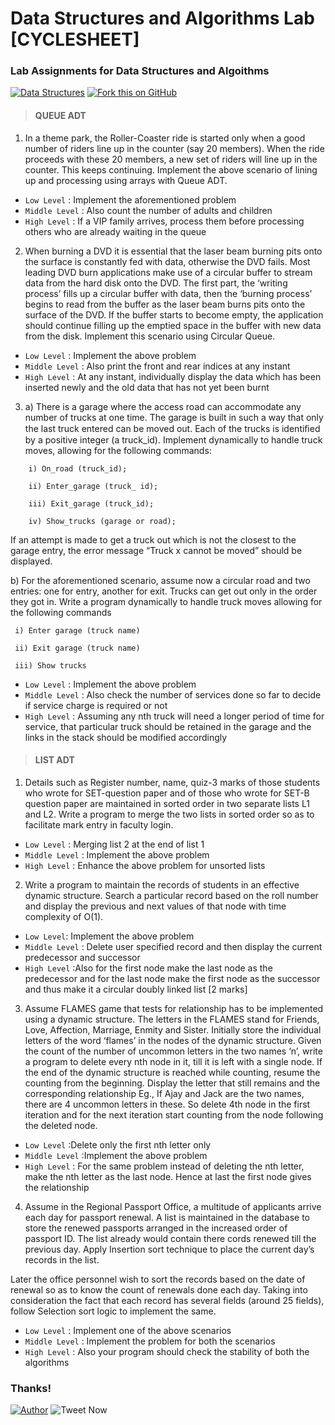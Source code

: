 # Data Structures and Algorithms Lab [CYCLESHEET]
### Lab Assignments for Data Structures and Algoithms

[![Data Structures](https://img.shields.io/badge/Data&nbsp;Structures-Algorithms-dodgerblue.svg?style=for-the-badge)](https://github.com/vinitshahdeo/DSA-Lab-Codes/fork) [![Fork this on GitHub](https://img.shields.io/badge/Click&nbsp;to&nbsp;Fork-This&nbsp;repository-orange.svg?style=for-the-badge)](https://github.com/vinitshahdeo/DSA-Lab-Codes/fork) 

> #### QUEUE ADT

1. In a theme park, the Roller-Coaster ride is started only when a good number of riders line up in the counter (say 20 members). When the ride proceeds with these 20 members, a new set of riders will line up in the counter. This keeps continuing. Implement the above scenario of lining up and processing using arrays with Queue ADT.
  - `Low Level` : Implement the aforementioned problem
  - `Middle Level` : Also count the number of adults and children 
  - `High Level` : If a VIP family arrives, process them before processing others who are already waiting in the queue

2. When burning a DVD it is essential that the laser beam burning pits onto the surface is constantly fed with data, otherwise the DVD fails. Most leading DVD burn applications make use of a circular buffer to stream data from the hard disk onto the DVD. The first part, the ‘writing process’ fills up a circular buffer with data, then the ‘burning process’ begins to read from the buffer as the laser beam burns pits onto the surface of the DVD. If the buffer starts to become empty, the application should continue filling up the emptied space in the buffer with new data from the disk. Implement this scenario using Circular Queue.
  - `Low Level` : Implement the above problem
  - `Middle Level` : Also print the front and rear indices at any instant 
  - `High Level` : At any instant, individually display the data which has been inserted newly and the old data that has not yet been burnt

3. a) There is a garage where the access road can accommodate any number of trucks at one time. The garage is built in such a way that only the last truck entered can be moved out. Each of the trucks is identiﬁed by a positive integer (a truck_id). Implement dynamically to handle truck moves, allowing for the following commands: 

```
    i) On_road (truck_id); 
    
    ii) Enter_garage (truck_ id); 
    
    iii) Exit_garage (truck_id); 
    
    iv) Show_trucks (garage or road);
  ```
    
If an attempt is made to get a truck out which is not the closest to the garage entry, the error message “Truck x cannot be moved” should be displayed.

b) For the aforementioned scenario, assume now a circular road and two entries: one for entry, another for exit. Trucks can get out only in the order they got in. Write a program dynamically to handle truck moves allowing for the following commands 
     
     i) Enter garage (truck name) 
     
     ii) Exit garage (truck name) 
     
     iii) Show trucks

  - `Low Level` : Implement the above problem
  - `Middle Level` : Also check the number of services done so far to decide if service charge is required or not
  - `High Level` : Assuming any nth truck will need a longer period of time for service, that particular truck should be retained in the garage and the links in the stack should be modified accordingly


> #### LIST ADT

1. Details such as Register number, name, quiz-3 marks of those students who wrote for SET-question paper and of those who wrote for SET-B question paper are maintained in sorted order in two separate lists L1 and L2. Write a program to merge the two lists in sorted order so as to facilitate mark entry in faculty login. 

  - `Low Level` : Merging list 2 at the end of list 1
  - `Middle Level` : Implement the above problem 
  - `High Level` : Enhance the above problem for unsorted lists

2. Write a program to maintain the records of students in an effective dynamic structure. Search a particular record based on the roll number and display the previous and next values of that node with time complexity of O(1).

  - `Low Level`: Implement the above problem
  - `Middle Level` : Delete user specified record and then display the current predecessor and successor
  - `High Level` :Also for the first node make the last node as the predecessor and for the last node make the first node as the successor and thus make it a circular doubly linked list	[2 marks]

3. Assume FLAMES game that tests for relationship has to be implemented using a dynamic structure. The letters in the FLAMES stand for Friends, Love, Affection, Marriage, Enmity and Sister. Initially store the individual letters of the word ‘flames’ in the nodes of the dynamic structure. Given the count of the number of uncommon letters in the two names ‘n’, write a program to delete every nth node in it, till it is left with a single node. If the end of the dynamic structure is reached while counting, resume the counting from the beginning. Display the letter that still remains and the corresponding relationship Eg., If Ajay and Jack are the two names, there are 4 uncommon letters in these. So delete 4th node in the first iteration and for the next iteration start counting from the node following the deleted node.

  - `Low Level` :Delete only the first nth letter only
  - `Middle Level` :Implement the above problem 
  - `High Level` : For the same problem instead of deleting the nth letter, make the nth letter as the last node. Hence at last the first node gives the relationship

4. Assume in the Regional Passport Office, a multitude of applicants arrive each day for passport renewal. A list is maintained in the database to store the renewed passports arranged in the increased order of passport ID. The list already would contain there cords renewed till the previous day. Apply Insertion sort technique to place the current day’s records in the list.

Later the office personnel wish to sort the records based on the date of renewal so as to know the count of renewals done each day. Taking into consideration the fact that each record has several fields (around 25 fields), follow Selection sort logic to implement the same.

  - `Low Level` : Implement one of the above scenarios 
  - `Middle Level` : Implement the problem for both the scenarios 
  - `High Level` : Also your program should check the stability of both the algorithms
  
### Thanks!

[![Author](https://img.shields.io/badge/Author-@vinitshahdeo-gray.svg?colorA=gray&colorB=dodgerblue)](https://github.com/vinitshahdeo/) ![Tweet Now](https://img.shields.io/twitter/url/https/github.com/vinitshahdeo/DSA-Lab-Codes/.svg?style=social)
